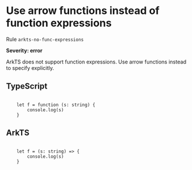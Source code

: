 #  Use arrow functions instead of function expressions

Rule ``arkts-no-func-expressions``

**Severity: error**

ArkTS does not support function expressions. Use arrow functions instead
to specify explicitly.


## TypeScript


```

    let f = function (s: string) {
        console.log(s)
    }

```

## ArkTS


```

    let f = (s: string) => {
        console.log(s)
    }

```


